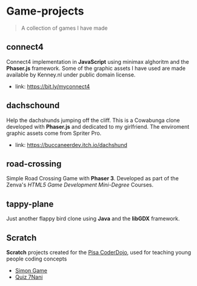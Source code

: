 # Game-projects
> A collection of games I have made

## connect4

Connect4 implementation in **JavaScript** using minimax alghoritm and the **Phaser.js** framework. Some of the graphic assets I have used are made available by Kenney.nl under public domain license.
* link: https://bit.ly/myconnect4

## dachschound

Help the dachshunds jumping off the cliff. This is a Cowabunga clone developed with **Phaser.js** and dedicated to my girlfriend. The enviroment graphic assets come from Spriter Pro.
* link: https://buccaneerdev.itch.io/dachshund

## road-crossing

Simple Road Crossing Game with **Phaser 3**. Developed as part of the Zenva's *HTML5 Game Development Mini-Degree* Courses.

## tappy-plane

Just another flappy bird clone using **Java** and the **libGDX** framework.

## Scratch

**Scratch** projects created for the [Pisa CoderDojo](https://pisa.coderdojo.it/), used for teaching young people coding concepts
* [Simon Game](https://scratch.mit.edu/projects/220085608/)
* [Quiz 7Nani](https://scratch.mit.edu/projects/222440477/)
